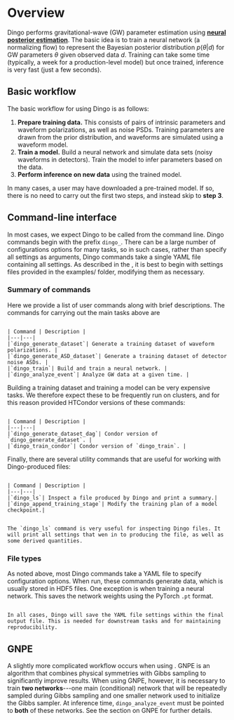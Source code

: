 # Overview

Dingo performs gravitational-wave (GW) parameter estimation using [**neural posterior estimation**](sbi.md). The basic idea is to train a neural network (a normalizing flow) to represent the Bayesian posterior distribution $p(\theta|d)$ for GW parameters $\theta$ given observed data $d$. Training can take some time (typically, a week for a production-level model) but once trained, inference is very fast (just a few seconds). 

## Basic workflow

The basic workflow for using Dingo is as follows:

1. **Prepare training data.** This consists of pairs of intrinsic parameters and waveform polarizations, as well as noise PSDs. Training parameters are drawn from the prior distribution, and waveforms are simulated using a waveform model.
2. **Train a model.** Build a neural network and simulate data sets (noisy waveforms in detectors). Train the model to infer parameters based on the data.
3. **Perform inference on new data** using the trained model.

In many cases, a user may have downloaded a pre-trained model. If so, there is no need to carry out the first two steps, and instead skip to **step 3**.

## Command-line interface

In most cases, we expect Dingo to be called from the command line. Dingo commands begin with the prefix `dingo_`. There can be a large number of configurations options for many tasks, so in such cases, rather than specify all settings as arguments, Dingo commands take a single YAML file containing all settings. As described in the [](quickstart.md), it is best to begin with settings files provided in the examples/ folder, modifying them as necessary.

### Summary of commands

Here we provide a list of user commands along with brief descriptions. The commands for carrying out the main tasks above are

```{table}

| Command | Description |
|---|---|
|`dingo_generate_dataset`| Generate a training dataset of waveform polarizations. |
|`dingo_generate_ASD_dataset`| Generate a training dataset of detector noise ASDs. |
|`dingo_train`| Build and train a neural network. |
|`dingo_analyze_event`| Analyze GW data at a given time. |
```

Building a training dataset and training a model can be very expensive tasks. We therefore expect these to be frequently run on clusters, and for this reason provided HTCondor versions of these commands:

```{table}

| Command | Description |
|---|---|
|`dingo_generate_dataset_dag`| Condor version of `dingo_generate_dataset`. |
|`dingo_train_condor`| Condor version of `dingo_train`. |
```

Finally, there are several utility commands that are useful for working with Dingo-produced files:

```{table}

| Command | Description |
|---|---|
|`dingo_ls`| Inspect a file produced by Dingo and print a summary.|
|`dingo_append_training_stage`| Modify the training plan of a model checkpoint.|
```

```{hint}

The `dingo_ls` command is very useful for inspecting Dingo files. It will print all settings that wen in to producing the file, as well as some derived quantities.
```

### File types

As noted above, most Dingo commands take a YAML file to specify configuration options. When run, these commands generate data, which is usually stored in HDF5 files. One exception is when training a neural network. This saves the network weights using the PyTorch `.pt` format.

```{important}

In all cases, Dingo will save the YAML file settings within the final output file. This is needed for downstream tasks and for maintaining reproducibility.
```


## GNPE

A slightly more complicated workflow occurs when using [](gnpe.md). GNPE is an algorithm that combines physical symmetries with Gibbs sampling to significantly improve results. When using GNPE, however, it is necessary to train **two networks**---one main (conditional) network that will be repeatedly sampled during Gibbs sampling and one smaller network used to initialize the Gibbs sampler. At inference time, `dingo_analyze_event` must be pointed to **both** of these networks. See the section on GNPE [](gnpe.md#usage) for further details.